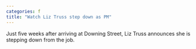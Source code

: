 ```yaml
---
categories: f
title: "Watch Liz Truss step down as PM"
---
```

Just five weeks after arriving at Downing Street, Liz Truss announces she is stepping down from the job.